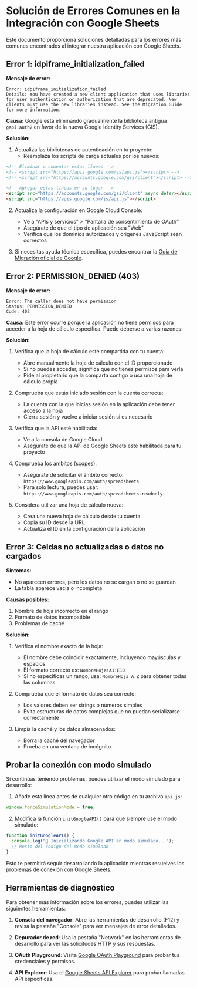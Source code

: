 # Solución de Errores Comunes en la Integración con Google Sheets

Este documento proporciona soluciones detalladas para los errores más comunes encontrados al integrar nuestra aplicación con Google Sheets.

## Error 1: idpiframe_initialization_failed

**Mensaje de error:**

```
Error: idpiframe_initialization_failed
Details: You have created a new client application that uses libraries for user authentication or authorization that are deprecated. New clients must use the new libraries instead. See the Migration Guide for more information.
```

**Causa:**
Google está eliminando gradualmente la biblioteca antigua `gapi.auth2` en favor de la nueva Google Identity Services (GIS).

**Solución:**

1. Actualiza las bibliotecas de autenticación en tu proyecto:
   - Reemplaza los scripts de carga actuales por los nuevos:

```html
<!-- Eliminar o comentar estas líneas -->
<!-- <script src="https://apis.google.com/js/api.js"></script> -->
<!-- <script src="https://accounts.google.com/gsi/client"></script> -->

<!-- Agregar estas líneas en su lugar -->
<script src="https://accounts.google.com/gsi/client" async defer></script>
<script src="https://apis.google.com/js/api.js"></script>
```

2. Actualiza la configuración en Google Cloud Console:

   - Ve a "APIs y servicios" > "Pantalla de consentimiento de OAuth"
   - Asegúrate de que el tipo de aplicación sea "Web"
   - Verifica que los dominios autorizados y orígenes JavaScript sean correctos

3. Si necesitas ayuda técnica específica, puedes encontrar la [Guía de Migración oficial de Google](https://developers.google.com/identity/gsi/web/guides/gis-migration).

## Error 2: PERMISSION_DENIED (403)

**Mensaje de error:**

```
Error: The caller does not have permission
Status: PERMISSION_DENIED
Code: 403
```

**Causa:**
Este error ocurre porque la aplicación no tiene permisos para acceder a la hoja de cálculo específica. Puede deberse a varias razones:

**Solución:**

1. Verifica que la hoja de cálculo esté compartida con tu cuenta:

   - Abre manualmente la hoja de cálculo con el ID proporcionado
   - Si no puedes acceder, significa que no tienes permisos para verla
   - Pide al propietario que la comparta contigo o usa una hoja de cálculo propia

2. Comprueba que estás iniciado sesión con la cuenta correcta:

   - La cuenta con la que inicias sesión en la aplicación debe tener acceso a la hoja
   - Cierra sesión y vuelve a iniciar sesión si es necesario

3. Verifica que la API esté habilitada:

   - Ve a la consola de Google Cloud
   - Asegúrate de que la API de Google Sheets esté habilitada para tu proyecto

4. Comprueba los ámbitos (scopes):

   - Asegúrate de solicitar el ámbito correcto: `https://www.googleapis.com/auth/spreadsheets`
   - Para solo lectura, puedes usar: `https://www.googleapis.com/auth/spreadsheets.readonly`

5. Considera utilizar una hoja de cálculo nueva:
   - Crea una nueva hoja de cálculo desde tu cuenta
   - Copia su ID desde la URL
   - Actualiza el ID en la configuración de la aplicación

## Error 3: Celdas no actualizadas o datos no cargados

**Síntomas:**

- No aparecen errores, pero los datos no se cargan o no se guardan
- La tabla aparece vacía o incompleta

**Causas posibles:**

1. Nombre de hoja incorrecto en el rango
2. Formato de datos incompatible
3. Problemas de caché

**Solución:**

1. Verifica el nombre exacto de la hoja:

   - El nombre debe coincidir exactamente, incluyendo mayúsculas y espacios
   - El formato correcto es: `NombreHoja!A1:E10`
   - Si no especificas un rango, usa: `NombreHoja!A:Z` para obtener todas las columnas

2. Comprueba que el formato de datos sea correcto:

   - Los valores deben ser strings o números simples
   - Evita estructuras de datos complejas que no puedan serializarse correctamente

3. Limpia la caché y los datos almacenados:
   - Borra la caché del navegador
   - Prueba en una ventana de incógnito

## Probar la conexión con modo simulado

Si continúas teniendo problemas, puedes utilizar el modo simulado para desarrollo:

1. Añade esta línea antes de cualquier otro código en tu archivo `api.js`:

```javascript
window.forceSimulationMode = true;
```

2. Modifica la función `initGoogleAPI()` para que siempre use el modo simulado:

```javascript
function initGoogleAPI() {
  console.log("📡 Inicializando Google API en modo simulado...");
  // Resto del código del modo simulado
}
```

Esto te permitirá seguir desarrollando la aplicación mientras resuelves los problemas de conexión con Google Sheets.

## Herramientas de diagnóstico

Para obtener más información sobre los errores, puedes utilizar las siguientes herramientas:

1. **Consola del navegador**: Abre las herramientas de desarrollo (F12) y revisa la pestaña "Console" para ver mensajes de error detallados.

2. **Depurador de red**: Usa la pestaña "Network" en las herramientas de desarrollo para ver las solicitudes HTTP y sus respuestas.

3. **OAuth Playground**: Visita [Google OAuth Playground](https://developers.google.com/oauthplayground/) para probar tus credenciales y permisos.

4. **API Explorer**: Usa el [Google Sheets API Explorer](https://developers.google.com/sheets/api/reference/rest/v4/spreadsheets/get) para probar llamadas API específicas.
